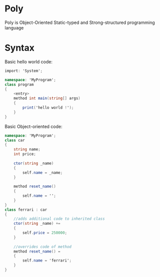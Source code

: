 # Poly
Poly is Object-Oriented Static-typed and Strong-structured programming language

# Syntax
Basic hello world code:
```c#
import: 'System';

namespace: 'MyProgram';
class program
{
    <entry>
    method int main(string[] args)
    {
        print('hello world !');
    }
}
```
Basic Object-oriented code:
```c#
namespace: 'MyProgram';
class car
{
    string name;
    int price;
    
    ctor(string _name)
    {
        self.name = _name;
    }
    
    method reset_name()
    {
        self.name = '';
    }
}
class ferrari : car
{
    //adds additional code to inherited class
    ctor(string _name) += 
    {
        self.price = 250000;
    }
    
    //overrides code of method
    method reset_name() =
    {
        self.name = 'ferrari';
    }
}
```
